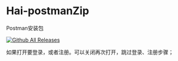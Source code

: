 # Hai-postmanZip
Postman安装包

[![Github All Releases](https://img.shields.io/github/downloads/atom/atom/total.svg)](https://github.com/diankuanghuolong/Hai-postmanZip)

如果打开要登录，或者注册。可以关闭再次打开，跳过登录、注册步骤；
